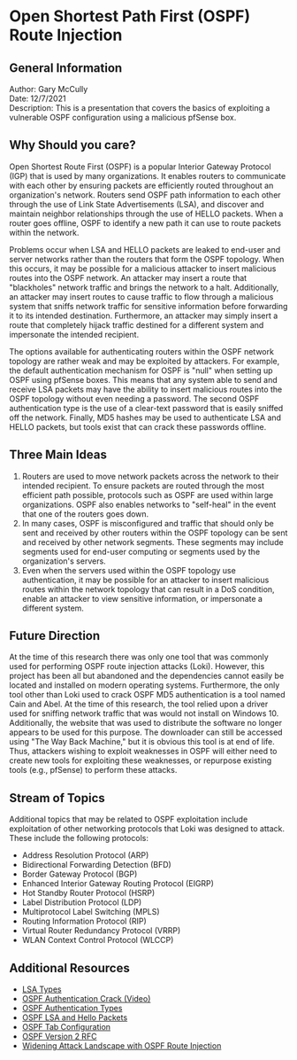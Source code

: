 # Open Shortest Path First (OSPF) Route Injection
## General Information 
Author: Gary McCully<br>
Date: 12/7/2021<br>
Description: This is a presentation that covers the basics of exploiting a vulnerable OSPF configuration using a malicious pfSense box.<br>

## Why Should you care?
Open Shortest Route First (OSPF) is a popular Interior Gateway Protocol (IGP) that is used by many organizations. It enables routers to communicate with each other by ensuring packets are efficiently routed throughout an organization's network. Routers send OSPF path information to each other through the use of Link State Advertisements (LSA), and discover and maintain neighbor relationships through the use of HELLO packets. When a router goes offline, OSPF to identify a new path it can use to route packets within the network.<br>

Problems occur when LSA and HELLO packets are leaked to end-user and server networks rather than the routers that form the OSPF topology. When this occurs, it may be possible for a malicious attacker to insert malicious routes into the OSPF network. An attacker may insert a route that "blackholes" network traffic and brings the network to a halt. Additionally, an attacker may insert routes to cause traffic to flow through a malicious system that sniffs network traffic for sensitive information before forwarding it to its intended destination. Furthermore, an attacker may simply insert a route that completely hijack traffic destined for a different system and impersonate the intended recipient.<br>

The options available for authenticating routers within the OSPF network topology are rather weak and may be exploited by attackers. For example, the default authentication mechanism for OSPF is "null" when setting up OSPF using pfSense boxes. This means that any system able to send and receive LSA packets may have the ability to insert malicious routes into the OSPF topology without even needing a password. The second OSPF authentication type is the use of a clear-text password that is easily sniffed off the network. Finally, MD5 hashes may be used to authenticate LSA and HELLO packets, but tools exist that can crack these passwords offline. 

## Three Main Ideas
1. Routers are used to move network packets across the network to their intended recipient. To ensure packets are routed through the most efficient path possible, protocols such as OSPF are used within large organizations. OSPF also enables networks to "self-heal" in the event that one of the routers goes down.  
2. In many cases, OSPF is misconfigured and traffic that should only be sent and received by other routers within the OSPF topology can be sent and received by other network segments. These segments may include segments used for end-user computing or segments used by the organization's servers.
3. Even when the servers used within the OSPF topology use authentication, it may be possible for an attacker to insert malicious routes within the network topology that can result in a DoS condition, enable an attacker to view sensitive information, or impersonate a different system.

## Future Direction
At the time of this research there was only one tool that was commonly used for performing OSPF route injection attacks (Loki). However, this project has been all but abandoned and the dependencies cannot easily be located and installed on modern operating systems. Furthermore, the only tool other than Loki used to crack OSPF MD5 authentication is a tool named Cain and Abel. At the time of this research, the tool relied upon a driver used for sniffing network traffic that was would not install on Windows 10. Additionally, the website that was used to distribute the software no longer appears to be used for this purpose. The downloader can still be accessed using "The Way Back Machine," but it is obvious this tool is at end of life. Thus, attackers wishing to exploit weaknesses in OSPF will either need to create new tools for exploiting these weaknesses, or repurpose existing tools (e.g., pfSense) to perform these attacks.   

## Stream of Topics
Additional topics that may be related to OSPF exploitation include exploitation of other networking protocols that Loki was designed to attack. These include the following protocols:
- Address Resolution Protocol (ARP)
- Bidirectional Forwarding Detection (BFD)
- Border Gateway Protocol (BGP)
- Enhanced Interior Gateway Routing Protocol (EIGRP)
- Hot Standby Router Protocol (HSRP)
- Label Distribution Protocol (LDP)
- Multiprotocol Label Switching (MPLS)
- Routing Information Protocol (RIP)
- Virtual Router Redundancy Protocol (VRRP)
- WLAN Context Control Protocol (WLCCP)
## Additional Resources
- <a href="https://networklessons.com/ospf/ospf-lsa-types-explained">LSA Types</a>
- <a href="https://www.youtube.com/watch?v=oaZNOUZBXu0">OSPF Authentication Crack (Video)</a>
- <a href="https://www.rogerperkin.co.uk/ospf/ospf-authentication/">OSPF Authentication Types</a>
- <a href="https://learningnetwork.cisco.com/s/article/ospf-hello-and-lsa-packets">OSPF LSA and Hello Packets</a>
- <a href="https://docs.netgate.com/pfsense/en/latest/packages/frr/ospf/config-ospf.html">OSPF Tab Configuration</a>
- <a href="https://datatracker.ietf.org/doc/html/rfc2328#page-232">OSPF Version 2 RFC</a>
- <a href="http://cmdr-keen.blogspot.com/2015/05/widening-attack-landscape-with-ospf_3.html">Widening Attack Landscape with OSPF Route Injection</a>
